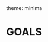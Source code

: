 
<html lang="en">
    theme: minima
<head>
    <meta charset="UTF-8">
    <meta name="viewport" content="width=device-width, initial-scale=1.0">
    <title>UH Marketplace</title>
    <link rel="stylesheet" href="styles.css">
</head>
<body>
    <div class="greeting">
        <h1>GOALS</h1>
    </div>
</body>
</html>
